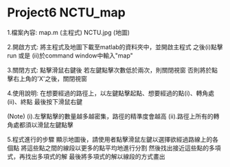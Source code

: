# Project6 NCTU_map

1.檔案內容:
 map.m (主程式)
 NCTU.jpg (地圖)
 
2.開啟方式:
 將主程式及地圖下載至matlab的資料夾中，並開啟主程式
 之後(i)點擊run 或是 (ii)於command window中輸入"map"
 
3.關閉方式:
 點擊滑鼠右鍵後
 若左鍵點擊次數低於兩次，則關閉視窗
 否則將於點擊右上角的'X'之後，關閉視窗
 
4.使用說明:
 在想要經過的路徑上，以左鍵點擊起點、想要經過的點(i)、轉角處(ii)、終點
 最後按下滑鼠右鍵
 
 (Note)
  (i).左擊點擊的數量越多越密集，路徑的精準度會越高
  (ii).路徑上所有的轉角處都須以滑鼠左鍵點擊
  
5.程式進行的步驟
 顯示地圖後，請使用者點擊滑鼠左鍵以選擇欲經過路線上的各個點
 將這些點之間的線段以更多的點平均地進行分割
 然後找出接近這些點的多項式，再找出多項式的解
 最後將多項式的解以線段的方式畫出
